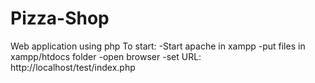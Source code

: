 # Pizza-Shop
Web application using php
To start: 
-Start apache in xampp
-put files in xampp/htdocs folder
-open browser
-set URL: http://localhost/test/index.php
